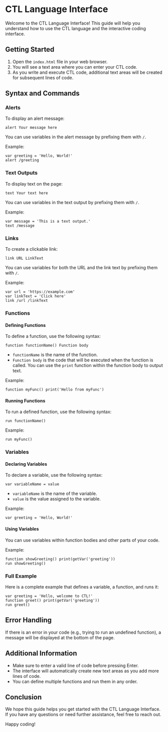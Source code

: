 # CTL Language Interface

Welcome to the CTL Language Interface! This guide will help you understand how to use the CTL language and the interactive coding interface.

## Getting Started

1. Open the `index.html` file in your web browser.
2. You will see a text area where you can enter your CTL code.
3. As you write and execute CTL code, additional text areas will be created for subsequent lines of code.

## Syntax and Commands

### Alerts

To display an alert message:

```
alert Your message here
```

You can use variables in the alert message by prefixing them with `/`.

Example:
```
var greeting = 'Hello, World!'
alert /greeting
```

### Text Outputs

To display text on the page:

```
text Your text here
```

You can use variables in the text output by prefixing them with `/`.

Example:
```
var message = 'This is a text output.'
text /message
```

### Links

To create a clickable link:

```
link URL LinkText
```

You can use variables for both the URL and the link text by prefixing them with `/`.

Example:
```
var url = 'https://example.com'
var linkText = 'Click here'
link /url /linkText
```

### Functions

#### Defining Functions

To define a function, use the following syntax:

```
function functionName() Function body
```

- `functionName` is the name of the function.
- `Function body` is the code that will be executed when the function is called. You can use the `print` function within the function body to output text.

Example:
```
function myFunc() print('Hello from myFunc')
```

#### Running Functions

To run a defined function, use the following syntax:

```
run functionName()
```

Example:
```
run myFunc()
```

### Variables

#### Declaring Variables

To declare a variable, use the following syntax:

```
var variableName = value
```

- `variableName` is the name of the variable.
- `value` is the value assigned to the variable.

Example:
```
var greeting = 'Hello, World!'
```

#### Using Variables

You can use variables within function bodies and other parts of your code.

Example:
```
function showGreeting() print(getVar('greeting'))
run showGreeting()
```

### Full Example

Here is a complete example that defines a variable, a function, and runs it:

```
var greeting = 'Hello, welcome to CTL!'
function greet() print(getVar('greeting'))
run greet()
```

## Error Handling

If there is an error in your code (e.g., trying to run an undefined function), a message will be displayed at the bottom of the page.

## Additional Information

- Make sure to enter a valid line of code before pressing Enter.
- The interface will automatically create new text areas as you add more lines of code.
- You can define multiple functions and run them in any order.

## Conclusion

We hope this guide helps you get started with the CTL Language Interface. If you have any questions or need further assistance, feel free to reach out.

Happy coding!
